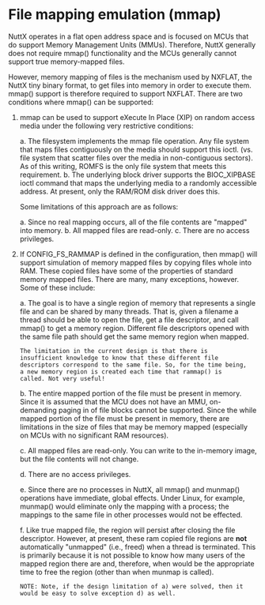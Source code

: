 File mapping emulation (mmap)
=============================

NuttX operates in a flat open address space and is focused on MCUs that
do support Memory Management Units (MMUs). Therefore, NuttX generally
does not require mmap() functionality and the MCUs generally cannot
support true memory-mapped files.

However, memory mapping of files is the mechanism used by NXFLAT, the
NuttX tiny binary format, to get files into memory in order to execute
them. mmap() support is therefore required to support NXFLAT. There are
two conditions where mmap() can be supported:

1.  mmap can be used to support eXecute In Place (XIP) on random access
    media under the following very restrictive conditions:

    a.  The filesystem implements the mmap file operation. Any file
        system that maps files contiguously on the media should support
        this ioctl. (vs. file system that scatter files over the media
        in non-contiguous sectors). As of this writing, ROMFS is the
        only file system that meets this requirement.
    b.  The underlying block driver supports the BIOC\_XIPBASE ioctl
        command that maps the underlying media to a randomly accessible
        address. At present, only the RAM/ROM disk driver does this.

    Some limitations of this approach are as follows:

    a.  Since no real mapping occurs, all of the file contents are
        \"mapped\" into memory.
    b.  All mapped files are read-only.
    c.  There are no access privileges.

2.  If CONFIG\_FS\_RAMMAP is defined in the configuration, then mmap()
    will support simulation of memory mapped files by copying files
    whole into RAM. These copied files have some of the properties of
    standard memory mapped files. There are many, many exceptions,
    however. Some of these include:

    a.  The goal is to have a single region of memory that represents a
        single file and can be shared by many threads. That is, given a
        filename a thread should be able to open the file, get a file
        descriptor, and call mmap() to get a memory region. Different
        file descriptors opened with the same file path should get the
        same memory region when mapped.

        The limitation in the current design is that there is
        insufficient knowledge to know that these different file
        descriptors correspond to the same file. So, for the time being,
        a new memory region is created each time that rammap() is
        called. Not very useful!

    b.  The entire mapped portion of the file must be present in memory.
        Since it is assumed that the MCU does not have an MMU,
        on-demanding paging in of file blocks cannot be supported. Since
        the while mapped portion of the file must be present in memory,
        there are limitations in the size of files that may be memory
        mapped (especially on MCUs with no significant RAM resources).

    c.  All mapped files are read-only. You can write to the in-memory
        image, but the file contents will not change.

    d.  There are no access privileges.

    e.  Since there are no processes in NuttX, all mmap() and munmap()
        operations have immediate, global effects. Under Linux, for
        example, munmap() would eliminate only the mapping with a
        process; the mappings to the same file in other processes would
        not be effected.

    f.  Like true mapped file, the region will persist after closing the
        file descriptor. However, at present, these ram copied file
        regions are **not** automatically \"unmapped\" (i.e., freed)
        when a thread is terminated. This is primarily because it is not
        possible to know how many users of the mapped region there are
        and, therefore, when would be the appropriate time to free the
        region (other than when munmap is called).

        NOTE: Note, if the design limitation of a) were solved, then it
        would be easy to solve exception d) as well.
